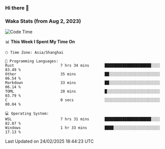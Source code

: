 ### Hi there 👋

### Waka Stats (from Aug 2, 2023)

<!--START_SECTION:waka-->
![Code Time](http://img.shields.io/badge/Code%20Time-654%20hrs%203%20mins-blue)

📊 **This Week I Spent My Time On** 

```text
🕑︎ Time Zone: Asia/Shanghai

💬 Programming Languages: 
Rust                     7 hrs 34 mins       █████████████████████░░░░   83.49 % 
Other                    35 mins             ██░░░░░░░░░░░░░░░░░░░░░░░   06.54 % 
Markdown                 33 mins             ██░░░░░░░░░░░░░░░░░░░░░░░   06.14 % 
TOML                     20 mins             █░░░░░░░░░░░░░░░░░░░░░░░░   03.79 % 
C                        0 secs              ░░░░░░░░░░░░░░░░░░░░░░░░░   00.04 % 

💻 Operating System: 
WSL                      7 hrs 31 mins       █████████████████████░░░░   82.87 % 
Windows                  1 hr 33 mins        ████░░░░░░░░░░░░░░░░░░░░░   17.13 % 
```


 Last Updated on 24/02/2025 18:44:23 UTC
<!--END_SECTION:waka-->
